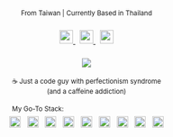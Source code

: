 
<div align="center">
     <sub> From Taiwan  |  Currently Based in Thailand</sub>
</div>



###

<!-- Contact -->
<div align="center">
  <a href="mailto:ivancreate1997@gmail.com">
    <img src="https://img.shields.io/static/v1?message=Gmail&logo=gmail&label=&color=D14836&logoColor=white&style=for-the-badge" height="24" />
  </a>
  &nbsp;
  <a href="https://www.linkedin.com/in/yiming-liao/">
    <img src="https://img.shields.io/static/v1?message=LinkedIn&logo=linkedin&label=&color=0077B5&logoColor=white&style=for-the-badge" height="24" />
  </a>
  &nbsp;
  <a href="https://www.instagram.com/1van______/">
    <img src="https://img.shields.io/static/v1?message=Instagram&logo=instagram&label=&color=E4405F&logoColor=white&style=for-the-badge" height="24" />
  </a>
</div>



###

<!-- Visitors -->
<div align="center">
  <img src="https://visitor-badge.laobi.icu/badge?page_id=yiming-liao.yiming-liao&left_color=black&right_color=black"  />
</div>

<br/>


<!-- About me -->
<div align="center">
    <sup>☕
         Just a code guy with perfectionism syndrome <br>
         (and a caffeine addiction)
    </sup>
</div>

<br>

<div align="center">
     <sup> My Go-To Stack: </sup>
     &nbsp;&nbsp;&nbsp;&nbsp;&nbsp;&nbsp;&nbsp;&nbsp;&nbsp;&nbsp;&nbsp;&nbsp;&nbsp;&nbsp;&nbsp;&nbsp;&nbsp;&nbsp;&nbsp;&nbsp;&nbsp;&nbsp;&nbsp;&nbsp;&nbsp;&nbsp;&nbsp;&nbsp;&nbsp;&nbsp;&nbsp;&nbsp;&nbsp;&nbsp;&nbsp;&nbsp;&nbsp;&nbsp;&nbsp;&nbsp;&nbsp;&nbsp;&nbsp; 
     <br>
  <img src="https://cdn.simpleicons.org/typescript/AAAAAA" height="20" alt="TypeScript" />
  &nbsp;
  <img src="https://cdn.simpleicons.org/react/AAAAAA" height="20" alt="React" />
  &nbsp;
  <img src="https://cdn.simpleicons.org/nextdotjs/AAAAAA" height="20" alt="Next.js" />
  &nbsp;
  <img src="https://cdn.simpleicons.org/express/AAAAAA" height="20" alt="Express" />
  &nbsp;
  <img src="https://cdn.simpleicons.org/prisma/AAAAAA" height="20" alt="Prisma" />
  &nbsp;
  <img src="https://cdn.simpleicons.org/postgresql/AAAAAA" height="20" alt="PostgreSQL" />
  &nbsp;
  <img src="https://cdn.simpleicons.org/docker/AAAAAA" height="20" alt="Docker" />
  &nbsp;
  <img src="https://cdn.simpleicons.org/redis/AAAAAA" height="20" alt="Redis" />
  &nbsp;
  <img src="https://cdn.simpleicons.org/expo/AAAAAA" height="20" alt="Expo" />
</div>

<br/>
